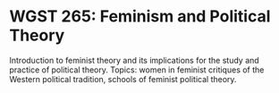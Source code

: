 # WGST 265: Feminism and Political Theory

Introduction to feminist theory and its implications for the study and practice of political theory. Topics: women in feminist critiques of the Western political tradition, schools of feminist political theory.